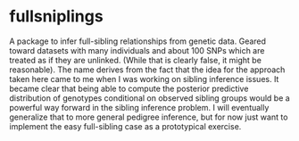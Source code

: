 # fullsniplings

A package to infer full-sibling relationships from genetic data.
Geared toward datasets with many individuals and about 100 SNPs which are
treated as if they are unlinked. (While that is clearly false, it might be
reasonable).  The name derives from the fact that the idea for the approach
taken here came to me when I was working on sibling inference issues.  It
became clear that being able to compute the posterior predictive
distribution of genotypes conditional on observed sibling groups would be a
powerful way forward in the sibling inference problem. I will eventually generalize
that to more general pedigree inference, but for now just want to implement
the easy full-sibling case as a prototypical exercise.
